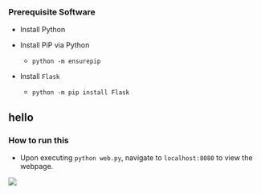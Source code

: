 
### Prerequisite Software
* Install Python
* Install PiP via Python
    * `python -m ensurepip`

* Install `Flask`
    * `python -m pip install Flask`

## hello

### How to run this
* Upon executing `python web.py`, navigate to `localhost:8080` to view the webpage.

<img src="./VIEWME.gif">
